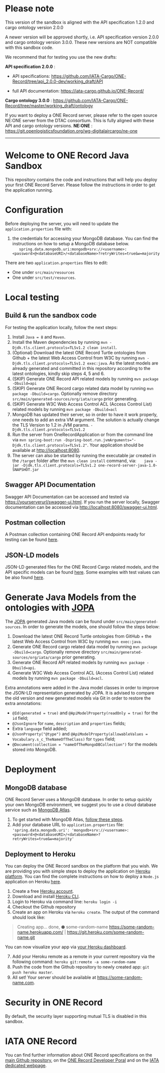 # Please note

This version of the sandbox is aligned with the API specification 1.2.0 and cargo ontology version 2.0.0

A newer version will be approved shortly, i.e. API specification version 2.0.0 and cargo ontology version 3.0.0. These new versions are NOT compatible with this sandbox code.

We recommend that for testing you use the new drafts: 

**API specification 2.0.0** : 

- API specifications: https://github.com/IATA-Cargo/ONE-Record/tree/api_2.0.0-dev/working_draft/API 

- full API documentation: https://iata-cargo.github.io/ONE-Record/

**Cargo ontology 3.0.0** : https://github.com/IATA-Cargo/ONE-Record/tree/master/working_draft/ontology

If you want to deploy a ONE Record server, please refer to the open source NE:ONE server from the DTAC consortium. This is fully aligned with these API and cargo ontology versions.
**NE:ONE** : https://git.openlogisticsfoundation.org/wg-digitalaircargo/ne-one

---------------------------------------------------------------------------------

# Welcome to ONE Record Java Sandbox

This repository contains the code and instructions that will help you deploy your first ONE Record Server. Please follow the instructions in order to get the application running.

# Configuration 

Before deploying the server, you will need to update the `application.properties` file with:

1. the credentials for accessing your MongoDB database. You can find the instructions on how to setup a MongoDB database below.  
   `    spring.data.mongodb.uri:mongodb+srv://<username>:<password>@<databaseURI>/<databaseName>?retryWrites=true&w=majority
   `  

There are two `application.properties` files to edit:

* One under `src/main/resources`
* One under `src/test/resources`.

# Local testing

## Build & run the sandbox code

For testing the application locally, follow the next steps:

1. Install `Java = 8` and `Maven`. 
2. Install the Maven dependencies by running `mvn -Djdk.tls.client.protocols=TLSv1.2 clean install`. 
3. (Optional) Download the latest ONE Record Turtle ontologies from Github + the latest Web Access Control from W3C by running `mvn -Djdk.tls.client.protocols=TLSv1.2 exec:java`.
   As the latest models are already generated and committed in this repository according to the latest ontologies, kindly skip steps 4, 5 and 6.
4. (SKIP) Generate ONE Record API related models by running `mvn package -Dbuild=api`
5. (SKIP) Generate ONE Record cargo related data model by running `mvn package -Dbuild=cargo`. Optionally remove directory `src/main/generated-sources/org/iata/cargo` prior generating.
6. (SKIP) Generate W3C Web Access Control ACL (Access Control List) related models by running `mvn package -Dbuild=acl`
7. MongoDB has updated their server, so in order to have it work properly, one needs to add an extra VM argument. The solution is actually change the TLS Version to 1.2 in JVM params.
   `-Djdk.tls.client.protocols=TLSv1.2`
8. Run the server from OneRecordApplication or from the command line via `mvn spring-boot:run -Dspring-boot.run.jvmArguments="-Djdk.tls.client.protocols=TLSv1.2"`. Your application should be available at [http://localhost:8080](http://localhost:8080).
9. The server can also be started by running the executable jar created in the `/target` folder after the `mvn clean install` command, via:
   `   java -jar -Djdk.tls.client.protocols=TLSv1.2 one-record-server-java-1.0-SNAPSHOT.jar`

## Swagger API Documentation

Swagger API Documentation can be accessed and tested via [https://yourserverurl/swagger-ui.html](https://yourserverurl/swagger-ui.html). If you run the server locally, Swagger documentation can be accessed via [http://localhost:8080/swagger-ui.html](http://localhost:8080/swagger-ui.html).

## Postman collection

A Postman collection containing ONE Record API endpoints ready for testing can be found [here](https://github.com/IATA-Cargo/one-record-server-java/tree/master/src/test/resources/postman).

## JSON-LD models

JSON-LD generated files for the ONE Record Cargo related models, and the API specific models can be found [here](https://github.com/IATA-Cargo/ONE-Record/tree/master/working_draft/API/json-ld).
Some examples with test values can be also found [here](https://github.com/IATA-Cargo/one-record-server-java/tree/master/src/test/resources/examples).

# Generate Java Models from the ontologies with [JOPA](https://github.com/kbss-cvut/jopa)

The [JOPA](https://github.com/kbss-cvut/jopa) generated Java models can be found under `src/main/generated-sources`.
In order to generate the models, one should follow the steps below:

1. Download the latest ONE Record Turtle ontologies from GitHub + the latest Web Access Control from W3C by running `mvn exec:java`.
2. Generate ONE Record cargo related data model by running `mvn package -Dbuild=cargo`. Optionally remove directory `src/main/generated-sources/org/iata/cargo` prior generating.
3. Generate ONE Record API related models by running `mvn package -Dbuild=api`.
4. Generate W3C Web Access Control ACL (Access Control List) related models by running `mvn package -Dbuild=acl`.

Extra annotations were added in the Java model classes in order to improve the JSON-LD representation generated by JOPA. It is advised to compare the old version and new generated models via Git
in order to restore the extra annotations:

* `@Id(generated = true)` and `@ApiModelProperty(readOnly = true)` for the `id` field;
* `@JsonIgnore` for `name`, `description` and `properties` fields;
* Extra `language` field added;
* `@JsonProperty("@type")` and `@ApiModelProperty(allowableValues = Vocabulary.s_c_TheNameOfTheClass)` for `types` field;
* `@Document(collection = "nameOfTheMongoDBCollection")` for the models stored into MongoDB.

# Deployment

## MongoDB database 

ONE Record Server uses a MongoDB database. In order to setup quickly your own MongoDB environment, we suggest you to use a cloud database service such as [MongoDB Atlas](https://www.mongodb.com/cloud/atlas).

1. To get started with MongoDB Atlas, [follow these steps](https://docs.atlas.mongodb.com/getting-started/). 
2. Add your database URL to `application.properties` file: `'spring.data.mongodb.uri': 'mongodb+srv://<username>:<password>@<databaseURI>/<databaseName>?retryWrites=true&w=majority'`

## Deployment to Heroku

You can deploy the ONE Record sandbox on the platform that you wish. We are providing you with simple steps to deploy the application on [Heroku platform](https://www.heroku.com/home). You can find the complete instructions on how to deploy a `Node.js` application on Heroku [here](https://devcenter.heroku.com/articles/deploying-nodejs).

1. Create a free [Heroku account](https://signup.heroku.com/signup/dc).
2. Download and install [Heroku CLI](https://cli.heroku.com/).
3. Login to Heroku via command line: `heroku login -i`
4. Checkout the Github repository
5. Create an app on Heroku via `heroku create`. The output of the command should look like:

> Creating app... done, ⬢ some-random-name
> https://some-random-name.herokuapp.com/ |
> https://git.heroku.com/some-random-name.git

 You can now visualize your app via [your Heroku dashboard](https://dashboard.heroku.com/apps).

7. Add your Heroku remote as a remote in your current repository via the following command:
   `heroku git:remote -a some-random-name`
8. Push the code from the Github repository to newly created app: `git push heroku master`.
9. All set! Your server should be available at https://some-random-name.com.

# Security in ONE Record

By default, the security layer supporting mutual TLS is disabled in this sandbox.

# IATA ONE Record

You can find further information about ONE Record specifications on the [main Github repository](https://github.com/IATA-Cargo/ONE-Record), 
on the [ONE Record Developer Poral](http://www.onerecordcargo.org/index.html) and on the [IATA dedicated webpage](https://www.iata.org/en/programs/cargo/e/one-record/).
